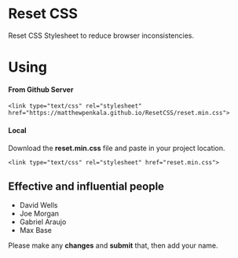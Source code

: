 # Reset CSS
Reset CSS Stylesheet to reduce browser inconsistencies.


# Using

#### From Github Server
```
<link type="text/css" rel="stylesheet" href="https://matthewpenkala.github.io/ResetCSS/reset.min.css">
```

#### Local
Download the **reset.min.css** file and paste in your project location.
```
<link type="text/css" rel="stylesheet" href="reset.min.css">
```


## Effective and influential people

- David Wells
- Joe Morgan
- Gabriel Araujo
- Max Base


Please make any **changes** and **submit** that, then add your name.

